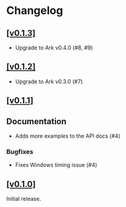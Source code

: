 # Changelog

## [[v0.1.3]](https://github.com/mlange-42/ark-tools/compare/v0.1.2...v0.1.3)

- Upgrade to Ark v0.4.0 (#8, #9)

## [[v0.1.2]](https://github.com/mlange-42/ark-tools/compare/v0.1.1...v0.1.2)

- Upgrade to Ark v0.3.0 (#7)

## [[v0.1.1]](https://github.com/mlange-42/ark-tools/compare/v0.1.0...v0.1.1)

## Documentation

- Adds more examples to the API docs (#4)

### Bugfixes

- Fixes Windows timing issue (#4)

## [[v0.1.0]](https://github.com/mlange-42/ark-tools/tree/v0.1.0)

Initial release.
